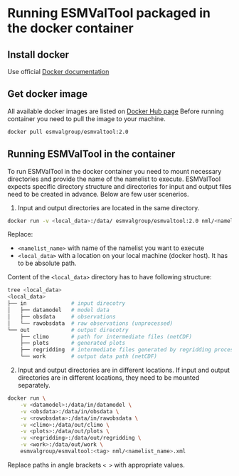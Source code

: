 # Running ESMValTool packaged in the docker container

## Install docker
Use official [Docker documentation](https://docs.docker.com/engine/installation/)

## Get docker image
All available docker images are listed on
[Docker Hub page](https://hub.docker.com/r/esmvalgroup/esmvaltool/tags/)
Before running container you need to pull the image to your machine.

```sh
docker pull esmvalgroup/esmvaltool:2.0
```

## Running ESMValTool in the container
To run ESMValTool in the docker container you need to mount
necessary directories and provide the name of the namelist
to execute. ESMValTool expects specific directory structure
and directories for input and output files need to be created
in advance. Below are few user scenerios.

1. Input and output directories are located in the same directory.
```sh
docker run -v <local_data>:/data/ esmvalgroup/esmvaltool:2.0 nml/<namelist_name>.xml
```
Replace:
* `<namelist_name>` with name of the namelist you want to execute
* `<local_data>` with  a location on your local machine
(docker host). It has to be absolute path.

Content of the `<local_data>`
directory has to have following structure:
```sh
tree <local_data>
<local_data>
├── in              # input direcotry
│   ├── datamodel   # model data
│   ├── obsdata     # observations
│   └── rawobsdata  # raw observations (unprocessed)
└── out             # output direcotry
    ├── climo       # path for intermediate files (netCDF)
    ├── plots       # generated plots
    ├── regridding  # intermediate files generated by regridding process
    └── work        # output data path (netCDF)
```

2. Input and output directories are in different locations.
If input and output directories are in different locations,
they need to be mounted separately.
```sh
docker run \
    -v <datamodel>:/data/in/datamodel \
    -v <obsdata>:/data/in/obsdata \
    -v <rowobsdata>:/data/in/rawobsdata \
    -v <climo>:/data/out/climo \
    -v <plots>:/data/out/plots \
    -v <regridding>:/data/out/regridding \
    -v <work>:/data/out/work \
    esmvalgroup/esmvaltool:<tag> nml/<namelist_name>.xml
```
Replace paths in angle brackets `< >` with appropriate values.
